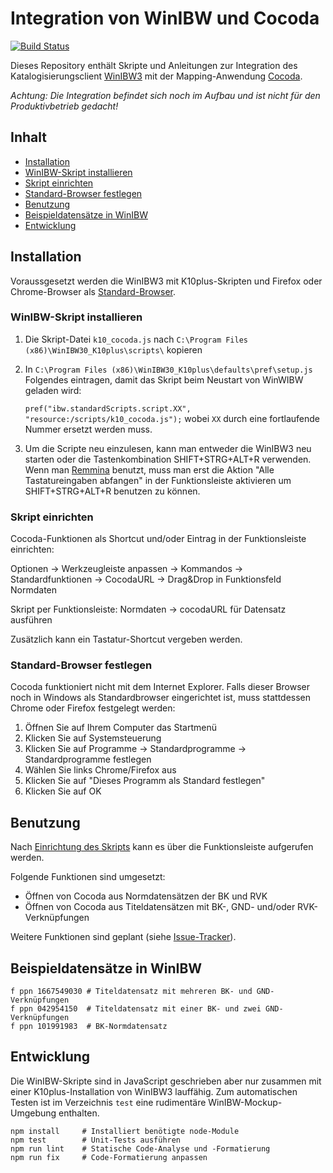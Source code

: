 # Integration von WinIBW und Cocoda

[![Build Status](https://travis-ci.org/gbv/cocoda-winibw.svg?branch=master)](https://travis-ci.org/gbv/cocoda-winibw)

Dieses Repository enthält Skripte und Anleitungen zur Integration des
Katalogisierungsclient [WinIBW3] mit der Mapping-Anwendung [Cocoda].

*Achtung: Die Integration befindet sich noch im Aufbau und ist nicht für den Produktivbetrieb gedacht!*

[WinIBW3]: https://wiki.k10plus.de/display/K10PLUS/WinIBW-Handbuch
[Cocoda]: https://coli-conc.gbv.de/cocoda/

## Inhalt
- [Installation](#installation)
- [WinIBW-Skript installieren](winibw-skript-installieren)
- [Skript einrichten](skript-einrichten)
- [Standard-Browser festlegen](standard-browser-festlegen)
- [Benutzung](benutzung)
- [Beispieldatensätze in WinIBW](beispieldatensätze-in-winibw)
- [Entwicklung](entwicklung)

## Installation

Voraussgesetzt werden die WinIBW3 mit K10plus-Skripten und Firefox oder
Chrome-Browser als [Standard-Browser](#standard-browser-festlegen).

### WinIBW-Skript installieren

1. Die Skript-Datei `k10_cocoda.js` nach
`C:\Program Files (x86)\WinIBW30_K10plus\scripts\` kopieren

2. In `C:\Program Files (x86)\WinIBW30_K10plus\defaults\pref\setup.js` Folgendes eintragen, damit das Skript beim Neustart von WinWIBW geladen wird:

   `pref("ibw.standardScripts.script.XX", "resource:/scripts/k10_cocoda.js");` wobei `XX` durch eine fortlaufende Nummer ersetzt werden muss.

3. Um die Scripte neu einzulesen, kann man entweder die WinIBW3 neu starten oder die Tastenkombination SHIFT+STRG+ALT+R verwenden.
Wenn man [Remmina](https://remmina.org/) benutzt, muss man erst die Aktion "Alle Tastatureingaben abfangen" in der Funktionsleiste aktivieren um SHIFT+STRG+ALT+R benutzen zu können.

### Skript einrichten

Cocoda-Funktionen als Shortcut und/oder Eintrag in der Funktionsleiste einrichten: 

Optionen -> Werkzeugleiste anpassen -> Kommandos -> Standardfunktionen -> CocodaURL -> Drag&Drop in Funktionsfeld Normdaten

Skript per Funktionsleiste: Normdaten -> cocodaURL für Datensatz ausführen

Zusätzlich kann ein Tastatur-Shortcut vergeben werden.

### Standard-Browser festlegen

Cocoda funktioniert nicht mit dem Internet Explorer. Falls dieser Browser noch
in Windows als Standardbrowser eingerichtet ist, muss stattdessen Chrome oder
Firefox festgelegt werden:

1. Öffnen Sie auf Ihrem Computer das Startmenü
2. Klicken Sie auf Systemsteuerung
3. Klicken Sie auf Programme -> Standardprogramme -> Standardprogramme festlegen
4. Wählen Sie links Chrome/Firefox aus
5. Klicken Sie auf "Dieses Programm als Standard festlegen"
6. Klicken Sie auf OK

## Benutzung

Nach [Einrichtung des Skripts](#skript-einrichten) kann es über die Funktionsleiste aufgerufen werden.

Folgende Funktionen sind umgesetzt:

* Öffnen von Cocoda aus Normdatensätzen der BK und RVK
* Öffnen von Cocoda aus Titeldatensätzen mit BK-, GND- und/oder RVK-Verknüpfungen

Weitere Funktionen sind geplant (siehe [Issue-Tracker](https://github.com/gbv/cocoda-winibw/issues)).

## Beispieldatensätze in WinIBW
    
    f ppn 1667549030 # Titeldatensatz mit mehreren BK- und GND-Verknüpfungen
    f ppn 042954150  # Titeldatensatz mit einer BK- und zwei GND-Verknüpfungen
    f ppn 101991983  # BK-Normdatensatz

## Entwicklung

Die WinIBW-Skripte sind in JavaScript geschrieben aber nur zusammen mit einer
K10plus-Installation von WinIBW3 lauffähig. Zum automatischen Testen ist im
Verzeichnis `test` eine rudimentäre WinIBW-Mockup-Umgebung enthalten.
    
    npm install     # Installiert benötigte node-Module
    npm test        # Unit-Tests ausführen
    npm run lint    # Statische Code-Analyse und -Formatierung
    npm run fix     # Code-Formatierung anpassen

